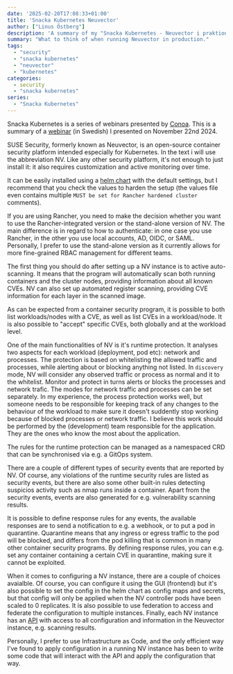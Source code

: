 ```yaml
---
date: '2025-02-20T17:08:33+01:00'
title: 'Snacka Kubernetes Neuvector'
author: ["Linus Östberg"]
description: 'A summary of my "Snacka Kubernetes - Neuvector i praktionen" presentation, covering some of the things I consider important when running Neuvector in production.'
summary: "What to think of when running Neuvector in production."
tags:
  - "security"
  - "snacka kubernetes"
  - "neuvector"
  - "kubernetes"
categories: 
  - security
  - "snacka kubernetes"
series: 
  - "Snacka Kubernetes"
---
```


Snacka Kubernetes is a series of webinars presented by [Conoa](https://www.conoa.se/). This is a summary of a [webinar](https://www.youtube.com/watch?v=e6AcCVxS9u8) (in Swedish) I presented on November 22nd 2024.

SUSE Security, formerly known as Neuvector, is an open-source container security platform intended especially for Kubernetes. In the text i will use the abbreviation NV. Like any other security platform, it's not enough to just install it: it also requires customization and active monitoring over time.

It can be easily installed using a [helm chart](https://github.com/neuvector/neuvector-helm) with the default settings, but I recommend that you check the values to harden the setup (the values file even contains multiple `MUST be set for Rancher hardened cluster` comments).

If you are using Rancher, you need to make the decision whether you want to use the Rancher-integrated version or the stand-alone version of NV. The main difference is in regard to how to authenticate: in one case you use Rancher, in the other you use local accounts, AD, OIDC, or SAML. Personally, I prefer to use the stand-alone version as it currently allows for more fine-grained RBAC management for different teams.

The first thing you should do after setting up a NV instance is to active auto-scanning. It means that the program will automatically scan both running containers and the cluster nodes, providing information about all known CVEs. NV can also set up automated register scanning, providing CVE information for each layer in the scanned image.

As can be expected from a container security program, it is possible to both list workloads/nodes with a CVE, as well as list CVEs in a workload/node. It is also possible to "accept" specific CVEs, both globally and at the workload level.

One of the main functionalities of NV is it's runtime protection. It analyses two aspects for each workload (deployment, pod etc): network and processes. The protection is based on whitelisting the allowed traffic and processes, while alerting about or blocking anything not listed. In `discovery` mode, NV will consider any observed traffic or process as normal and it to the whitelist. Monitor and protect in turns alerts or blocks the processes and network trafic. The modes for network traffic and processes can be set separately. In my experience, the process protection works well, but someone needs to be responsible for keeping track of any changes to the behaviour of the workload to make sure it doesn't suddently stop working because of blocked processes or network traffic. I believe this work should be performed by the (development) team responsible for the application. They are the ones who know the most about the application.

The rules for the runtime protection can be managed as a namespaced CRD that can be synchronised via e.g. a GitOps system.

There are a couple of different types of security events that are reported by NV. Of course, any violations of the runtime security rules are listed as security events, but there are also some other built-in rules detecting suspicios activity such as nmap runs inside a container. Apart from the security events, events are also generated for e.g. vulnerability scanning results.

It is possible to define response rules for any events, the available responses are to send a notification to e.g. a webhook, or to put a pod in quarantine. Quarantine means that any ingress or egress traffic to the pod will be blocked, and differs from the pod killing that is common in many other container security programs. By defining response rules, you can e.g. set any container containing a certain CVE in quarantine, making sure it cannot be exploited.

When it comes to configuring a NV instance, there are a couple of choices avaialble. Of course, you can configure it using the GUI (frontend) but it's also possible to set the config in the helm chart as config maps and secrets, but that config will only be applied when the NV controller pods have been scaled to 0 replicates. It is also possible to use federation to access and federate the configuration to multiple instances. Finally, each NV instance has an [API](https://github.com/neuvector/neuvector/blob/main/controller/api/apis.yaml) with access to all configuration and information in the Neuvector instance, e.g. scanning results.

Personally, I prefer to use Infrastructure as Code, and the only efficient way I've found to apply configuration in a running NV instance has been to write some code that will interact with the API and apply the configuration that way.
